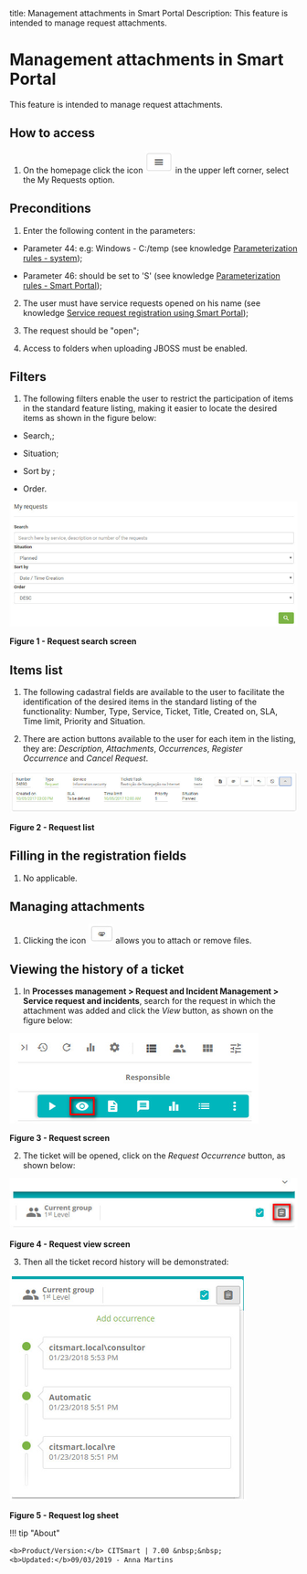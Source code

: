 title: Management attachments in Smart Portal
Description: This feature is intended to manage request attachments.

# Management attachments in Smart Portal

This feature is intended to manage request attachments.

How to access
-------------

1.  On the homepage click the icon ![figure](images/simb-meno.white.jpg) in the upper left corner, select the My
    Requests option.

Preconditions
-------------

1.  Enter the following content in the parameters:

-   Parameter 44: e.g: Windows - C:/temp (see knowledge [Parameterization rules - system][1]);

-   Parameter 46: should be set to 'S' (see knowledge [Parameterization rules -
    Smart Portal][2]);

2.  The user must have service requests opened on his name (see
    knowledge [Service request registration using Smart Portal][3]);

3.  The request should be "open";

4.  Access to folders when uploading JBOSS must be enabled.

Filters
-------

1.  The following filters enable the user to restrict the participation of items
    in the standard feature listing, making it easier to locate the desired
    items as shown in the figure below:

-   Search,;

-   Situation;

-   Sort by ;

-   Order.

![figure](images/anexos.img1.jpg)

**Figure 1 - Request search screen**

Items list
----------

1.  The following cadastral fields are available to the user to facilitate the
    identification of the desired items in the standard listing of the
    functionality: Number, Type, Service, Ticket, Title, Created on, SLA, Time
    limit, Priority and Situation.

2.  There are action buttons available to the user for each item in the listing,
    they are: *Description*, *Attachments*, *Occurrences*, *Register
    Occurrence* and *Cancel Request*.

![figure](images/anexos.img2.jpg)

**Figure 2 - Request list**

Filling in the registration fields
----------------------------------

1.  No applicable.

Managing attachments
--------------------

1.  Clicking the icon ![figure](images/simb-clips.jpg) allows you to attach or remove files.

Viewing the history of a ticket
-------------------------------

1.  In **Processes management > Request and Incident Management > Service
    request and incidents**, search for the request in which the attachment was
    added and click the *View* button, as shown on the figure below:

   ![figure](images/anexos.img3.jpg)
   
   **Figure 3 - Request screen**

2.  The ticket will be opened, click on the *Request Occurrence* button, as
    shown below:

   ![figure](images/anexos.img4.jpg)
   
   **Figure 4 - Request view screen**

3.  Then all the ticket record history will be demonstrated:

![figure](images/anexos.img5.jpg)

**Figure 5 - Request log sheet**

    
!!! tip "About"

    <b>Product/Version:</b> CITSmart | 7.00 &nbsp;&nbsp;
    <b>Updated:</b>09/03/2019 - Anna Martins
   
    
[1]:/en-us/citsmart-platform-7/plataform-administration/parameters-list/parametrization-system.html
[2]:/en-us/citsmart-platform-7/plataform-administration/parameters-list/parametrization-smart-portal.html
[3]:/en-us/citsmart-platform-7/processes/portfolio-and-catalog/smart-portal/service-request.html
